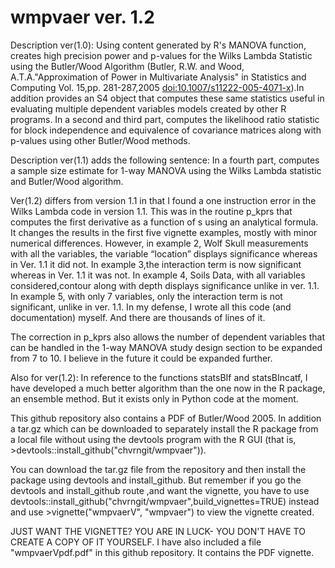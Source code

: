 # wmpvaer ver. 1.2
Description ver(1.0): Using content generated by R's MANOVA function, creates high precision power and p-values for the Wilks Lambda Statistic using the Butler/Wood Algorithm (Butler, R.W. and Wood, A.T.A."Approximation of Power in Multivariate Analysis" in Statistics and Computing Vol. 15,pp. 281-287,2005 <doi:10.1007/s11222-005-4071-x>).In addition provides an S4 object that computes these same
statistics useful in evaluating multiple dependent variables models created by other R programs. In a second and third part, computes the 
likelihood ratio statistic for block independence and equivalence of covariance matrices along with p-values using other Butler/Wood methods.	

Description ver(1.1) adds the following sentence:  In a fourth part, computes a sample size estimate for 1-way MANOVA using the Wilks Lambda statistic and Butler/Wood algorithm. 

Ver(1.2) differs from version 1.1 in that I found a one instruction error in the Wilks Lambda code in version 1.1. This was in the routine p_kprs that computes the first derivative as a function of s using an analytical formula. It changes the results in the first five vignette examples, mostly with minor numerical differences.  However, in example 2, Wolf Skull measurements with all the variables, the variable “location” displays significance whereas in Ver. 1.1 it did not. In example 3,the interaction term is now significant whereas in Ver. 1.1 it was not. In example 4, Soils Data, with all variables considered,contour along with depth displays significance unlike in ver. 1.1.  In example 5, with only 7 variables, only the interaction term is not significant, unlike in ver. 1.1. In my defense, I wrote all this code (and documentation) myself. And there are thousands of lines of it. 

The correction in p_kprs also allows the number of dependent variables that can be handled in the 1-way MANOVA study design section to be expanded from 7 to 10. I believe in the future it could be expanded further.

Also for ver(1.2): In reference to the functions statsBIf and statsBIncatf, I have developed a much better algorithm than the one
now in the R package, an ensemble method.  But it exists only in Python code at the moment. 

This github repository also contains a PDF of Butler/Wood 2005. In addition a tar.gz which can be downloaded to separately install the R package from a local file without using the devtools program with the R GUI (that is, >devtools::install_github("chvrngit/wmpvaer")).

You can download the tar.gz file from the repository and then install the package using devtools and install_github. But remember if you go the devtools and install_github route ,and want the vignette, you have to use devtools::install_github("chvrngit/wmpvaer",build_vignettes=TRUE) instead and use >vignette("wmpvaerV", "wmpvaer") to view the vignette created.

JUST WANT THE VIGNETTE? YOU ARE IN LUCK- YOU DON'T HAVE TO CREATE A COPY OF IT YOURSELF.
I have also included a file "wmpvaerVpdf.pdf" in this github repository. It contains the PDF vignette.


